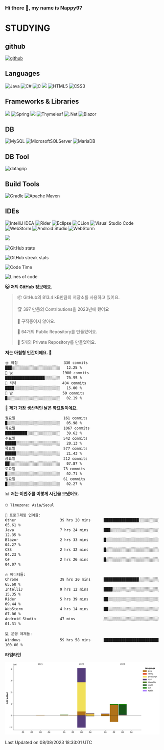 ### Hi there 👋, my name is Nappy97

# STUDYING
## github
[<img src='https://cdn.jsdelivr.net/npm/simple-icons@3.0.1/icons/github.svg' alt='github' height='40'>](https://github.com/Nappy97)  

## Languages
![Java](https://img.shields.io/badge/java-%23ED8B00.svg?style=for-the-badge&logo=openjdk&logoColor=white) ![C#](https://img.shields.io/badge/c%23-%23239120.svg?style=for-the-badge&logo=c-sharp&logoColor=white) ![C](https://img.shields.io/badge/c-%2300599C.svg?style=for-the-badge&logo=c&logoColor=white) <img src="https://img.shields.io/badge/javascript-F7DF1E?style=for-the-badge&logo=javascript&logoColor=black"> ![HTML5](https://img.shields.io/badge/html5-%23E34F26.svg?style=for-the-badge&logo=html5&logoColor=white) ![CSS3](https://img.shields.io/badge/css3-%231572B6.svg?style=for-the-badge&logo=css3&logoColor=white)

## Frameworks & Libraries
<img src="https://img.shields.io/badge/bootstrap-7952B3?style=for-the-badge&logo=bootstrap&logoColor=white"> ![Spring](https://img.shields.io/badge/spring-%236DB33F.svg?style=for-the-badge&logo=spring&logoColor=white) <img src="https://img.shields.io/badge/jQuery-0769AD?style=for-the-badge&logo=jquery&logoColor=white"> ![Thymeleaf](https://img.shields.io/badge/Thymeleaf-%23005C0F.svg?style=for-the-badge&logo=Thymeleaf&logoColor=white) ![.Net](https://img.shields.io/badge/.NET-5C2D91?style=for-the-badge&logo=.net&logoColor=white) ![Blazor](https://img.shields.io/badge/blazor-%235C2D91.svg?style=for-the-badge&logo=blazor&logoColor=white)

## DB
![MySQL](https://img.shields.io/badge/mysql-%2300f.svg?style=for-the-badge&logo=mysql&logoColor=white) ![MicrosoftSQLServer](https://img.shields.io/badge/Microsoft%20SQL%20Server-CC2927?style=for-the-badge&logo=microsoft%20sql%20server&logoColor=white) ![MariaDB](https://img.shields.io/badge/MariaDB-003545?style=for-the-badge&logo=mariadb&logoColor=white)

## DB Tool
![datagrip](https://img.shields.io/badge/datagrip-9681EB?style=flat&logo=datagrip)

## Build Tools
![Gradle](https://img.shields.io/badge/Gradle-02303A.svg?style=for-the-badge&logo=Gradle&logoColor=white) ![Apache Maven](https://img.shields.io/badge/Apache%20Maven-C71A36?style=for-the-badge&logo=Apache%20Maven&logoColor=white)

## IDEs
![IntelliJ IDEA](https://img.shields.io/badge/IntelliJIDEA-000000.svg?style=for-the-badge&logo=intellij-idea&logoColor=white) ![Rider](https://img.shields.io/badge/Rider-000000.svg?style=for-the-badge&logo=Rider&logoColor=white&color=black&labelColor=crimson) ![Eclipse](https://img.shields.io/badge/Eclipse-FE7A16.svg?style=for-the-badge&logo=Eclipse&logoColor=white) ![CLion](https://img.shields.io/badge/CLion-black?style=for-the-badge&logo=clion&logoColor=white) ![Visual Studio Code](https://img.shields.io/badge/Visual%20Studio%20Code-0078d7.svg?style=for-the-badge&logo=visual-studio-code&logoColor=white) ![WebStorm](https://img.shields.io/badge/webstorm-143?style=for-the-badge&logo=webstorm&logoColor=white&color=black) ![Android Studio](https://img.shields.io/badge/Android%20Studio-3DDC84.svg?style=for-the-badge&logo=android-studio&logoColor=white) ![WebStorm](https://img.shields.io/badge/webstorm-143?style=for-the-badge&logo=webstorm&logoColor=white&color=black)

<div>
  <img  src="https://github-readme-stats.vercel.app/api/top-langs/?username=Nappy97&langs_count=8&exclude_repo=Example-deep-learning-from-scratch&layout=compact&line_height=24&hide_border=true&title_color=d88e82&card_width=280">
<div>
  
![GitHub stats](https://github-readme-stats.vercel.app/api?username=Nappy97&show_icons=true)  

![GitHub streak stats](https://github-readme-streak-stats.herokuapp.com/?user=Nappy97)  

<!--START_SECTION:waka-->
![Code Time](http://img.shields.io/badge/Code%20Time-421%20hrs%2059%20mins-blue)

![Lines of code](https://img.shields.io/badge/%EC%A0%80%EB%8A%94%20%EC%97%AC%ED%83%9C%EA%B9%8C%EC%A7%80%20-6.5%20million%20%EC%A4%84%EC%9D%98%20%EC%BD%94%EB%93%9C%EB%A5%BC%20%EC%9E%91%EC%84%B1%ED%96%88%EC%96%B4%EC%9A%94.-blue)

**🐱 저의 GitHub 정보에요.** 

> 📦 GitHub의 813.4 kB만큼의 저장소를 사용하고 있어요. 
 > 
> 🏆 397 만큼의 Contributions을 2023년에 했어요
 > 
> 🚫 구직중이지 않아요.
 > 
> 📜 64개의 Public Repository를 만들었어요. 
 > 
> 🔑 5개의 Private Repository를 만들었어요. 
 > 
**저는 아침형 인간이에요. 🐤** 

```text
🌞 아침                     330 commits         ███░░░░░░░░░░░░░░░░░░░░░░   12.25 % 
🌆 낮　                     1900 commits        ██████████████████░░░░░░░   70.55 % 
🌃 저녁                     404 commits         ████░░░░░░░░░░░░░░░░░░░░░   15.00 % 
🌙 밤　                     59 commits          █░░░░░░░░░░░░░░░░░░░░░░░░   02.19 % 
```
📅 **제가 가장 생산적인 날은 화요일이에요.** 

```text
월요일                      161 commits         █░░░░░░░░░░░░░░░░░░░░░░░░   05.98 % 
화요일                      1067 commits        ██████████░░░░░░░░░░░░░░░   39.62 % 
수요일                      542 commits         █████░░░░░░░░░░░░░░░░░░░░   20.13 % 
목요일                      577 commits         █████░░░░░░░░░░░░░░░░░░░░   21.43 % 
금요일                      212 commits         ██░░░░░░░░░░░░░░░░░░░░░░░   07.87 % 
토요일                      73 commits          █░░░░░░░░░░░░░░░░░░░░░░░░   02.71 % 
일요일                      61 commits          █░░░░░░░░░░░░░░░░░░░░░░░░   02.27 % 
```


📊 **저는 이번주를 이렇게 시간을 보냈어요.** 

```text
🕑︎ Timezone: Asia/Seoul

💬 프로그래밍 언어들: 
Other                    39 hrs 20 mins      ████████████████░░░░░░░░░   65.61 % 
Java                     7 hrs 24 mins       ███░░░░░░░░░░░░░░░░░░░░░░   12.35 % 
Blazor                   2 hrs 33 mins       █░░░░░░░░░░░░░░░░░░░░░░░░   04.27 % 
CSS                      2 hrs 32 mins       █░░░░░░░░░░░░░░░░░░░░░░░░   04.23 % 
C#                       2 hrs 26 mins       █░░░░░░░░░░░░░░░░░░░░░░░░   04.07 % 

🔥 에디터들: 
Chrome                   39 hrs 20 mins      ████████████████░░░░░░░░░   65.60 % 
IntelliJ                 9 hrs 12 mins       ████░░░░░░░░░░░░░░░░░░░░░   15.35 % 
Rider                    5 hrs 39 mins       ██░░░░░░░░░░░░░░░░░░░░░░░   09.44 % 
WebStorm                 4 hrs 14 mins       ██░░░░░░░░░░░░░░░░░░░░░░░   07.06 % 
Android Studio           47 mins             ░░░░░░░░░░░░░░░░░░░░░░░░░   01.31 % 

💻 운영 체제들: 
Windows                  59 hrs 58 mins      █████████████████████████   100.00 % 
```

**타임라인**

![Lines of Code chart](https://raw.githubusercontent.com/Nappy97/Nappy97/main/assets/bar_graph.png)


 Last Updated on 08/08/2023 18:33:01 UTC
<!--END_SECTION:waka-->
